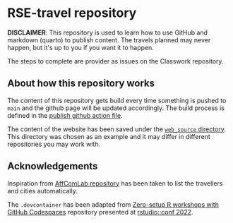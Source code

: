 # RSE-travel repository

**DISCLAIMER**: This repository is used to learn how to use GitHub and markdown (quarto) to publish content. The travels planned may never happen, but it's up to you if you want it to happen.

The steps to complete are provider as issues on the Classwork repository.

## About how this repository works

The content of this repository gets build every time something is pushed to `main` and the github page will be updated accordingly. The build process is defined in the [publish github action file](.github/workflows/publish.yml).

The content of the website has been saved under the [`web_source` directory](./web_source). This directory was chosen as an example and it may differ in different repositories you may work with.

## Acknowledgements

Inspiration from [AffComLab
repository](https://github.com/jmgirard/affcomlab/tree/main) has been taken to list the travellers and cities automatically.

The `.devcontainer` has been adapted from [Zero-setup R workshops with GitHub Codespaces](https://github.com/revodavid/devcontainers-rstudio) repository presented at [rstudio::conf 2022](https://rstudioconf2022.sched.com/event/11iag/zero-setup-r-workshops-with-github-codespaces).

